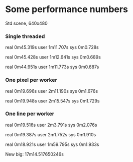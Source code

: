 # Some performance numbers

Std scene, 640x480

### Single threaded
real	0m45.319s
user	1m11.707s
sys	0m0.728s

real	0m45.428s
user	1m12.641s
sys	0m0.689s

real	0m44.951s
user	1m11.773s
sys	0m0.687s

### One pixel per worker
real	0m19.696s
user	2m11.190s
sys	0m1.676s

real	0m19.948s
user	2m15.547s
sys	0m1.729s

### One line per worker
real	0m19.516s
user	2m3.791s
sys	0m2.076s

real	0m19.387s
user	2m1.752s
sys	0m1.910s

real	0m18.921s
user	1m59.795s
sys	0m1.933s

New big: 17m14.517650246s